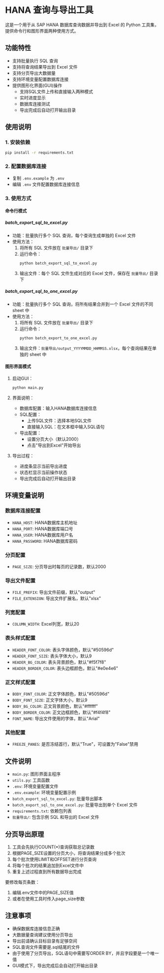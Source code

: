 # HANA 查询与导出工具

这是一个用于从 SAP HANA 数据库查询数据并导出到 Excel 的 Python 工具集，提供命令行和图形界面两种使用方式。

## 功能特性

- 支持批量执行 SQL 查询
- 支持将查询结果导出到 Excel 文件
- 支持分页导出大数据量
- 支持环境变量配置数据库连接
- 提供图形化界面(GUI)操作
  - 支持SQL文件上传和直接输入两种模式
  - 实时进度显示
  - 数据库连接测试
  - 导出完成后自动打开输出目录

## 使用说明

### 1. 安装依赖
```bash
pip install -r requirements.txt
```

### 2. 配置数据库连接
- 复制 `.env.example` 为 `.env`
- 编辑 `.env` 文件配置数据库连接信息

### 3. 使用方式

#### 命令行模式
##### batch_export_sql_to_excel.py
- 功能：批量执行多个 SQL 查询，每个查询生成单独的 Excel 文件
- 使用方法：
  1. 将所有 SQL 文件放在 `批量导出/` 目录下
  2. 运行命令：
     ```bash
     python batch_export_sql_to_excel.py
     ```
  3. 输出文件：每个 SQL 文件生成对应的 Excel 文件，保存在 `批量导出/` 目录下

##### batch_export_sql_to_one_excel.py
- 功能：批量执行多个 SQL 查询，将所有结果合并到一个 Excel 文件的不同 sheet 中
- 使用方法：
  1. 将所有 SQL 文件放在 `批量导出/` 目录下
  2. 运行命令：
     ```bash
     python batch_export_to_one_excel.py
     ```
  3. 输出文件：`批量导出/output_YYYYMMDD_HHMMSS.xlsx`，每个查询结果在单独的 sheet 中

#### 图形界面模式
1. 启动GUI：
   ```bash
   python main.py
   ```

2. 界面说明：
   - 数据库配置：输入HANA数据库连接信息
   - SQL配置：
     - 上传SQL文件：选择本地SQL文件
     - 直接输入SQL：在文本框中输入SQL语句
   - 导出配置：
     - 设置分页大小（默认2000）
     - 点击"导出到Excel"开始导出

3. 导出过程：
   - 进度条显示当前导出进度
   - 状态栏显示当前操作状态
   - 导出完成后自动打开输出目录

## 环境变量说明

### 数据库连接配置
- `HANA_HOST`: HANA数据库主机地址
- `HANA_PORT`: HANA数据库端口号
- `HANA_USER`: HANA数据库用户名
- `HANA_PASSWORD`: HANA数据库密码

### 分页配置
- `PAGE_SIZE`: 分页导出时每页的记录数，默认2000

### 导出文件配置
- `FILE_PREFIX`: 导出文件前缀，默认"output"
- `FILE_EXTENSION`: 导出文件扩展名，默认"xlsx"

### 列宽配置
- `COLUMN_WIDTH`: Excel列宽，默认20

### 表头样式配置
- `HEADER_FONT_COLOR`: 表头字体颜色，默认"#50596d"
- `HEADER_FONT_SIZE`: 表头字体大小，默认9
- `HEADER_BG_COLOR`: 表头背景颜色，默认"#f5f7f8"
- `HEADER_BORDER_COLOR`: 表头边框颜色，默认"#e0e4e6"

### 正文样式配置
- `BODY_FONT_COLOR`: 正文字体颜色，默认"#50596d"
- `BODY_FONT_SIZE`: 正文字体大小，默认9
- `BODY_BG_COLOR`: 正文背景颜色，默认"#ffffff"
- `BODY_BORDER_COLOR`: 正文边框颜色，默认"#f4f4f8"
- `FONT_NAME`: 导出文件使用的字体，默认"Arial"

### 其他配置
- `FREEZE_PANES`: 是否冻结首行，默认"True"，可设置为"False"禁用

## 文件说明

- `main.py`: 图形界面主程序
- `utils.py`: 工具函数
- `.env`: 环境变量配置文件
- `.env.example`: 环境变量配置示例
- `batch_export_sql_to_excel.py`: 批量导出脚本
- `batch_export_sql_to_one_excel.py`: 批量导出到单个 Excel 文件
- `requirements.txt`: 依赖包列表
- `批量导出/`: 包含示例 SQL 和导出的 Excel 文件

## 分页导出原理

1. 工具会先执行COUNT(*)查询获取总记录数
2. 根据PAGE_SIZE设置的分页大小，将查询结果分成多个批次
3. 每个批次使用LIMIT和OFFSET进行分页查询
4. 将每个批次的结果追加到Excel文件中
5. 重复上述过程直到所有数据导出完成

要修改每页条数：
1. 编辑.env文件中的PAGE_SIZE值
2. 或者在使用工具时传入page_size参数

## 注意事项

- 确保数据库连接信息正确
- 大数据量查询建议使用分页导出
- 导出前请确认目标目录有足够空间
- SQL查询文件需要是.sql结尾的文件
- 由于使用了分页导出，SQL语句中需要写ORDER BY，并且字段要是一个唯一值
- GUI模式下，导出完成后会自动打开输出目录

